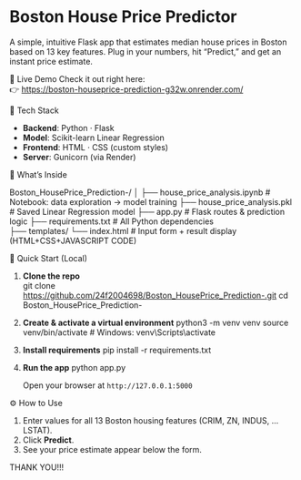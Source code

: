 # Boston House Price Predictor

A simple, intuitive Flask app that estimates median house prices in Boston based on 13 key features. Plug in your numbers, hit “Predict,” and get an instant price estimate.


🚀 Live Demo
Check it out right here:  
👉 https://boston-houseprice-prediction-g32w.onrender.com/

🔧 Tech Stack
- **Backend**: Python · Flask  
- **Model**: Scikit-learn Linear Regression  
- **Frontend**: HTML · CSS (custom styles)  
- **Server**: Gunicorn (via Render)

📂 What’s Inside

Boston_HousePrice_Prediction-/
│
├── house\_price\_analysis.ipynb   # Notebook: data exploration → model training
├── house\_price\_analysis.pkl     # Saved Linear Regression model
├── app.py                       # Flask routes & prediction logic
├── requirements.txt             # All Python dependencies                     
├── templates/
    └── index.html               # Input form + result display (HTML+CSS+JAVASCRIPT CODE)


🔨 Quick Start (Local)

1. **Clone the repo**  
   git clone https://github.com/24f2004698/Boston_HousePrice_Prediction-.git
   cd Boston_HousePrice_Prediction-

2. **Create & activate a virtual environment**
   python3 -m venv venv
   source venv/bin/activate        # Windows: venv\Scripts\activate
  
3. **Install requirements**
   pip install -r requirements.txt
   
4. **Run the app**
   python app.py

   Open your browser at `http://127.0.0.1:5000`


⚙️ How to Use

1. Enter values for all 13 Boston housing features (CRIM, ZN, INDUS, … LSTAT).
2. Click **Predict**.
3. See your price estimate appear below the form.



THANK YOU!!!
